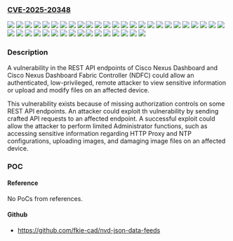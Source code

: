 ### [CVE-2025-20348](https://cve.mitre.org/cgi-bin/cvename.cgi?name=CVE-2025-20348)
![](https://img.shields.io/static/v1?label=Product&message=Cisco%20Nexus%20Dashboard&color=blue)
![](https://img.shields.io/static/v1?label=Version&message=1.1(0c)%20&color=brightgreen)
![](https://img.shields.io/static/v1?label=Version&message=1.1(0d)%20&color=brightgreen)
![](https://img.shields.io/static/v1?label=Version&message=1.1(2h)%20&color=brightgreen)
![](https://img.shields.io/static/v1?label=Version&message=1.1(2i)%20&color=brightgreen)
![](https://img.shields.io/static/v1?label=Version&message=1.1(3c)%20&color=brightgreen)
![](https://img.shields.io/static/v1?label=Version&message=1.1(3d)%20&color=brightgreen)
![](https://img.shields.io/static/v1?label=Version&message=1.1(3e)%20&color=brightgreen)
![](https://img.shields.io/static/v1?label=Version&message=1.1(3f)%20&color=brightgreen)
![](https://img.shields.io/static/v1?label=Version&message=2.0(1b)%20&color=brightgreen)
![](https://img.shields.io/static/v1?label=Version&message=2.0(1d)%20&color=brightgreen)
![](https://img.shields.io/static/v1?label=Version&message=2.0(2g)%20&color=brightgreen)
![](https://img.shields.io/static/v1?label=Version&message=2.0(2h)%20&color=brightgreen)
![](https://img.shields.io/static/v1?label=Version&message=2.1(1d)%20&color=brightgreen)
![](https://img.shields.io/static/v1?label=Version&message=2.1(1e)%20&color=brightgreen)
![](https://img.shields.io/static/v1?label=Version&message=2.1(2d)%20&color=brightgreen)
![](https://img.shields.io/static/v1?label=Version&message=2.1(2f)%20&color=brightgreen)
![](https://img.shields.io/static/v1?label=Version&message=2.2(1e)%20&color=brightgreen)
![](https://img.shields.io/static/v1?label=Version&message=2.2(1h)%20&color=brightgreen)
![](https://img.shields.io/static/v1?label=Version&message=2.2(2d)%20&color=brightgreen)
![](https://img.shields.io/static/v1?label=Version&message=2.3(1c)%20&color=brightgreen)
![](https://img.shields.io/static/v1?label=Version&message=2.3(2b)%20&color=brightgreen)
![](https://img.shields.io/static/v1?label=Version&message=2.3(2c)%20&color=brightgreen)
![](https://img.shields.io/static/v1?label=Version&message=2.3(2d)%20&color=brightgreen)
![](https://img.shields.io/static/v1?label=Version&message=2.3(2e)%20&color=brightgreen)
![](https://img.shields.io/static/v1?label=Version&message=3.0(1f)%20&color=brightgreen)
![](https://img.shields.io/static/v1?label=Version&message=3.0(1i)%20&color=brightgreen)
![](https://img.shields.io/static/v1?label=Version&message=3.1(1k)%20&color=brightgreen)
![](https://img.shields.io/static/v1?label=Version&message=3.1(1l)%20&color=brightgreen)
![](https://img.shields.io/static/v1?label=Version&message=3.1(1n)%20&color=brightgreen)
![](https://img.shields.io/static/v1?label=Version&message=3.2(1e)%20&color=brightgreen)
![](https://img.shields.io/static/v1?label=Version&message=3.2(1i)%20&color=brightgreen)
![](https://img.shields.io/static/v1?label=Version&message=3.2(2f)%20&color=brightgreen)
![](https://img.shields.io/static/v1?label=Version&message=3.2(2g)%20&color=brightgreen)
![](https://img.shields.io/static/v1?label=Version&message=3.2(2m)%20&color=brightgreen)
![](https://img.shields.io/static/v1?label=Version&message=3.3(1a)%20&color=brightgreen)
![](https://img.shields.io/static/v1?label=Version&message=3.3(1b)%20&color=brightgreen)
![](https://img.shields.io/static/v1?label=Version&message=3.3(2b)%20&color=brightgreen)
![](https://img.shields.io/static/v1?label=Version&message=3.3(2g)%20&color=brightgreen)
![](https://img.shields.io/static/v1?label=Version&message=4.0(1i)%20&color=brightgreen)
![](https://img.shields.io/static/v1?label=Vulnerability&message=Exposure%20of%20Sensitive%20Information%20Through%20Sent%20Data&color=brightgreen)

### Description

A vulnerability in the REST API endpoints of Cisco Nexus Dashboard and Cisco Nexus Dashboard Fabric Controller (NDFC) could allow an authenticated, low-privileged, remote attacker to view sensitive information or upload and modify files on an affected device.This vulnerability exists because of missing authorization controls on some REST API endpoints. An attacker could exploit th vulnerability by sending crafted API requests to an affected endpoint. A successful exploit could allow the attacker to perform limited Administrator functions, such as accessing sensitive information regarding HTTP Proxy and NTP configurations, uploading images, and damaging image files on an affected device.

### POC

#### Reference
No PoCs from references.

#### Github
- https://github.com/fkie-cad/nvd-json-data-feeds

